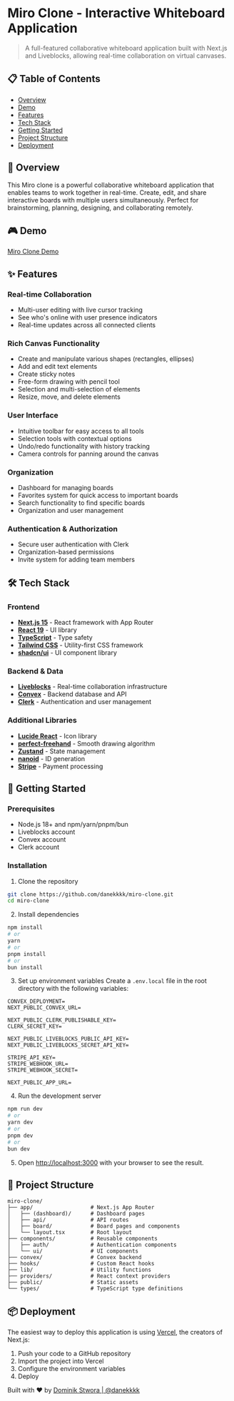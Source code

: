 # Miro Clone - Interactive Whiteboard Application

> A full-featured collaborative whiteboard application built with Next.js and Liveblocks, allowing real-time collaboration on virtual canvases.

## 📋 Table of Contents

- [Overview](#-overview)
- [Demo]("#-demo")
- [Features](#-features)
- [Tech Stack](#-tech-stack)
- [Getting Started](#-getting-started)
- [Project Structure](#-project-structure)
- [Deployment](#-deployment)

## 🔭 Overview

This Miro clone is a powerful collaborative whiteboard application that enables teams to work together in real-time. Create, edit, and share interactive boards with multiple users simultaneously. Perfect for brainstorming, planning, designing, and collaborating remotely.

## 🎮 Demo 
[Miro Clone Demo](https://miro-clone-kcn9zbcap-daneks-projects-368e2b89.vercel.app/)

## ✨ Features

### Real-time Collaboration
- Multi-user editing with live cursor tracking
- See who's online with user presence indicators
- Real-time updates across all connected clients

### Rich Canvas Functionality
- Create and manipulate various shapes (rectangles, ellipses)
- Add and edit text elements
- Create sticky notes
- Free-form drawing with pencil tool
- Selection and multi-selection of elements
- Resize, move, and delete elements

### User Interface
- Intuitive toolbar for easy access to all tools
- Selection tools with contextual options
- Undo/redo functionality with history tracking
- Camera controls for panning around the canvas

### Organization
- Dashboard for managing boards
- Favorites system for quick access to important boards
- Search functionality to find specific boards
- Organization and user management

### Authentication & Authorization
- Secure user authentication with Clerk
- Organization-based permissions
- Invite system for adding team members

## 🛠️ Tech Stack

### Frontend
- **[Next.js 15](https://nextjs.org/)** - React framework with App Router
- **[React 19](https://react.dev/)** - UI library
- **[TypeScript](https://www.typescriptlang.org/)** - Type safety
- **[Tailwind CSS](https://tailwindcss.com/)** - Utility-first CSS framework
- **[shadcn/ui](https://ui.shadcn.com/)** - UI component library

### Backend & Data
- **[Liveblocks](https://liveblocks.io/)** - Real-time collaboration infrastructure
- **[Convex](https://www.convex.dev/)** - Backend database and API
- **[Clerk](https://clerk.com/)** - Authentication and user management

### Additional Libraries
- **[Lucide React](https://lucide.dev/)** - Icon library
- **[perfect-freehand](https://github.com/steveruizok/perfect-freehand)** - Smooth drawing algorithm
- **[Zustand](https://github.com/pmndrs/zustand)** - State management
- **[nanoid](https://github.com/ai/nanoid)** - ID generation
- **[Stripe](https://stripe.com/)** - Payment processing

## 🚀 Getting Started

### Prerequisites
- Node.js 18+ and npm/yarn/pnpm/bun
- Liveblocks account
- Convex account
- Clerk account

### Installation

1. Clone the repository
```bash
git clone https://github.com/danekkkk/miro-clone.git
cd miro-clone
```

2. Install dependencies
```bash
npm install
# or
yarn
# or
pnpm install
# or
bun install
```

3. Set up environment variables
Create a `.env.local` file in the root directory with the following variables:
```
CONVEX_DEPLOYMENT=
NEXT_PUBLIC_CONVEX_URL=

NEXT_PUBLIC_CLERK_PUBLISHABLE_KEY=
CLERK_SECRET_KEY=

NEXT_PUBLIC_LIVEBLOCKS_PUBLIC_API_KEY=
NEXT_PUBLIC_LIVEBLOCKS_SECRET_API_KEY=

STRIPE_API_KEY=
STRIPE_WEBHOOK_URL=
STRIPE_WEBHOOK_SECRET=

NEXT_PUBLIC_APP_URL=
```

4. Run the development server
```bash
npm run dev
# or
yarn dev
# or
pnpm dev
# or
bun dev
```

5. Open [http://localhost:3000](http://localhost:3000) with your browser to see the result.

## 📂 Project Structure

```
miro-clone/
├── app/                  # Next.js App Router
│   ├── (dashboard)/      # Dashboard pages
│   ├── api/              # API routes
│   ├── board/            # Board pages and components
│   └── layout.tsx        # Root layout
├── components/           # Reusable components
│   ├── auth/             # Authentication components
│   └── ui/               # UI components
├── convex/               # Convex backend
├── hooks/                # Custom React hooks
├── lib/                  # Utility functions
├── providers/            # React context providers
├── public/               # Static assets
└── types/                # TypeScript type definitions
```

## 📦 Deployment

The easiest way to deploy this application is using [Vercel](https://vercel.com/), the creators of Next.js:

1. Push your code to a GitHub repository
2. Import the project into Vercel
3. Configure the environment variables
4. Deploy


Built with ❤️ by [Dominik Stwora | @danekkkk](https://github.com/danekkkk/)
